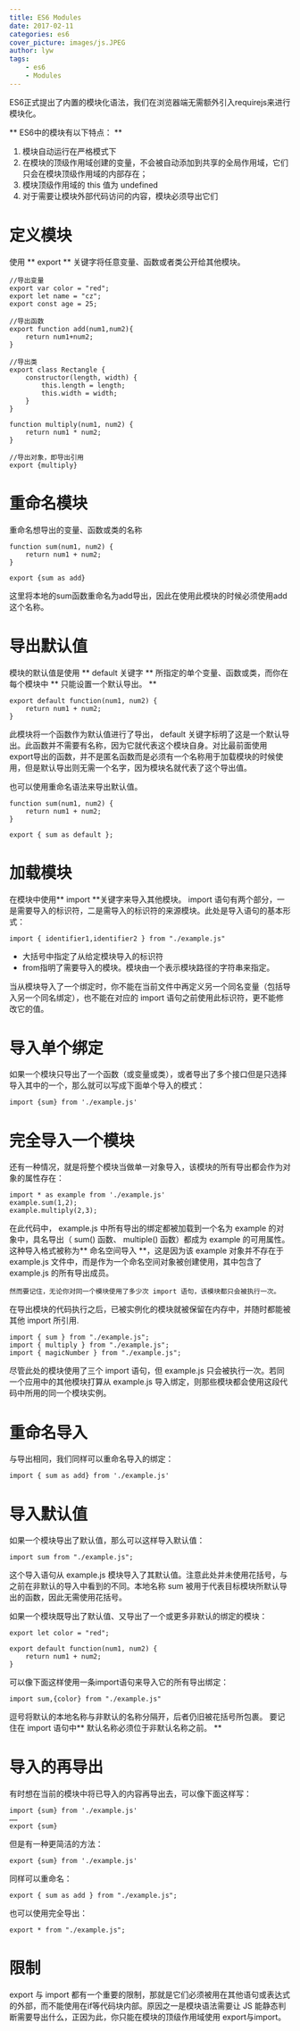 ```yaml
---
title: ES6 Modules
date: 2017-02-11
categories: es6
cover_picture: images/js.JPEG
author: lyw
tags:
    - es6
    - Modules
---
```


ES6正式提出了内置的模块化语法，我们在浏览器端无需额外引入requirejs来进行模块化。

** ES6中的模块有以下特点： **
1. 模块自动运行在严格模式下
2. 在模块的顶级作用域创建的变量，不会被自动添加到共享的全局作用域，它们只会在模块顶级作用域的内部存在；
3. 模块顶级作用域的 this 值为 undefined
4. 对于需要让模块外部代码访问的内容，模块必须导出它们

# 定义模块 #

使用 ** export ** 关键字将任意变量、函数或者类公开给其他模块。
```
//导出变量
export var color = "red";
export let name = "cz";
export const age = 25;

//导出函数
export function add(num1,num2){
    return num1+num2;
}

//导出类
export class Rectangle {
    constructor(length, width) {
        this.length = length;
        this.width = width;
    }
}

function multiply(num1, num2) {
    return num1 * num2;
}

//导出对象，即导出引用
export {multiply}
```

# 重命名模块 #

重命名想导出的变量、函数或类的名称
```
function sum(num1, num2) {
    return num1 + num2;
}

export {sum as add}
```
这里将本地的sum函数重命名为add导出，因此在使用此模块的时候必须使用add这个名称。

# 导出默认值 #

模块的默认值是使用 ** default 关键字 ** 所指定的单个变量、函数或类，而你在每个模块中 ** 只能设置一个默认导出。 **

```
export default function(num1, num2) {
    return num1 + num2;
}
```
此模块将一个函数作为默认值进行了导出， default 关键字标明了这是一个默认导出。此函数并不需要有名称，因为它就代表这个模块自身。对比最前面使用export导出的函数，并不是匿名函数而是必须有一个名称用于加载模块的时候使用，但是默认导出则无需一个名字，因为模块名就代表了这个导出值。

也可以使用重命名语法来导出默认值。
```
function sum(num1, num2) {
    return num1 + num2;
}

export { sum as default };
```

# 加载模块 #

在模块中使用** import **关键字来导入其他模块。
import 语句有两个部分，一是需要导入的标识符，二是需导入的标识符的来源模块。此处是导入语句的基本形式：
```
import { identifier1,identifier2 } from "./example.js"
```
*  大括号中指定了从给定模块导入的标识符
*  from指明了需要导入的模块。模块由一个表示模块路径的字符串来指定。

当从模块导入了一个绑定时，你不能在当前文件中再定义另一个同名变量（包括导入另一个同名绑定），也不能在对应的 import 语句之前使用此标识符，更不能修改它的值。

# 导入单个绑定 #

如果一个模块只导出了一个函数（或变量或类），或者导出了多个接口但是只选择导入其中的一个，那么就可以写成下面单个导入的模式：

```
import {sum} from './example.js'
```

# 完全导入一个模块 #

还有一种情况，就是将整个模块当做单一对象导入，该模块的所有导出都会作为对象的属性存在：

```
import * as example from './example.js'
example.sum(1,2);
example.multiply(2,3);
```
在此代码中， example.js 中所有导出的绑定都被加载到一个名为 example 的对象中，具名导出（ sum() 函数、 multiple() 函数）都成为 example 的可用属性。
这种导入格式被称为** 命名空间导入 **，这是因为该 example 对象并不存在于 example.js 文件中，而是作为一个命名空间对象被创建使用，其中包含了 example.js 的所有导出成员。
```
然而要记住，无论你对同一个模块使用了多少次 import 语句，该模块都只会被执行一次。
```

在导出模块的代码执行之后，已被实例化的模块就被保留在内存中，并随时都能被其他 import 所引用.

```
import { sum } from "./example.js";
import { multiply } from "./example.js";
import { magicNumber } from "./example.js";
```
尽管此处的模块使用了三个 import 语句，但 example.js 只会被执行一次。若同一个应用中的其他模块打算从 example.js 导入绑定，则那些模块都会使用这段代码中所用的同一个模块实例。

# 重命名导入 #
与导出相同，我们同样可以重命名导入的绑定：
```
import { sum as add} from './example.js'
```

# 导入默认值 #

如果一个模块导出了默认值，那么可以这样导入默认值：

```
import sum from "./example.js";
```
这个导入语句从 example.js 模块导入了其默认值。注意此处并未使用花括号，与之前在非默认的导入中看到的不同。本地名称 sum 被用于代表目标模块所默认导出的函数，因此无需使用花括号。

如果一个模块既导出了默认值、又导出了一个或更多非默认的绑定的模块：
```
export let color = "red";

export default function(num1, num2) {
    return num1 + num2;
}
```

可以像下面这样使用一条import语句来导入它的所有导出绑定：
```
import sum,{color} from "./example.js"
```
逗号将默认的本地名称与非默认的名称分隔开，后者仍旧被花括号所包裹。
要记住在 import 语句中** 默认名称必须位于非默认名称之前。 **

# 导入的再导出 #
有时想在当前的模块中将已导入的内容再导出去，可以像下面这样写：
```
import {sum} from './example.js'
……
export {sum}
```

但是有一种更简洁的方法：

```
export {sum} from './example.js'
```

同样可以重命名：
```
export { sum as add } from "./example.js";
```

也可以使用完全导出：
```
export * from "./example.js";
```

# 限制 #

export 与 import 都有一个重要的限制，那就是它们必须被用在其他语句或表达式的外部，而不能使用在if等代码块内部。原因之一是模块语法需要让 JS 能静态判断需要导出什么，正因为此，你只能在模块的顶级作用域使用 export与import。